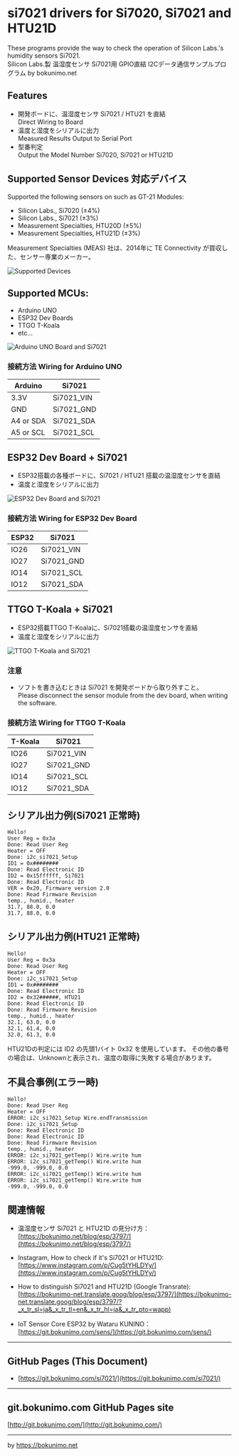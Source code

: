 # si7021 drivers for Si7020, Si7021 and HTU21D

These programs provide the way to check the operation of Silicon Labs.'s humidity sensors Si7021.  
Silicon Labs.製 温湿度センサ Si7021用 GPIO直結 I2Cデータ通信サンプルプログラム by bokunimo.net  

## Features

- 開発ボードに、温湿度センサ Si7021 / HTU21 を直結  
  Direct Wiring to Board  
- 温度と湿度をシリアルに出力  
  Measured Results Output to Serial Port  
- 型番判定  
  Output the Model Number Si7020, Si7021 or HTU21D  

## Supported Sensor Devices 対応デバイス

Supported the following sensors on such as GT-21 Modules:  

- Silicon Labs., Si7020 (±4%)  
- Silicon Labs., Si7021 (±3%)  
- Measurement Specialties, HTU20D (±5%)  
- Measurement Specialties, HTU21D (±3%)  

Measurement Specialties (MEAS) 社は、2014年に TE Connectivity が買収した、センサー専業のメーカー。

![Supported Devices](pictures/gy-21.jpg)  

## Supported MCUs:  

- Arduino UNO  
- ESP32 Dev Boards  
- TTGO T-Koala  
- etc...  

![Arduino UNO Board and Si7021](pictures/uno_si7021.jpg)  

### 接続方法 Wiring for Arduino UNO

|Arduino  |Si7021    |
|---------|----------|
|3.3V     |Si7021_VIN|
|GND      |Si7021_GND|
|A4 or SDA|Si7021_SDA|
|A5 or SCL|Si7021_SCL|

## ESP32 Dev Board + Si7021

- ESP32搭載の各種ボードに、Si7021 / HTU21 搭載の温湿度センサを直結
- 温度と湿度をシリアルに出力

![ESP32 Dev Board and Si7021](pictures/esp32_si7021.jpg)  

### 接続方法 Wiring for ESP32 Dev Board

|ESP32 |Si7021    |
|------|----------|
|IO26  |Si7021_VIN|
|IO27  |Si7021_GND|
|IO14  |Si7021_SCL|
|IO12  |Si7021_SDA|

## TTGO T-Koala + Si7021

- ESP32搭載TTGO T-Koalaに、Si7021搭載の温湿度センサを直結
- 温度と湿度をシリアルに出力

![TTGO T-Koala and Si7021](pictures/ttgo_si7021.jpg)  

### 注意

- ソフトを書き込むときは Si7021 を開発ボードから取り外すこと。  
Please disconnect the sensor module from the dev board, when writing the software.  

### 接続方法 Wiring for TTGO T-Koala

|T-Koala|Si7021    |
|-------|----------|
|IO26   |Si7021_VIN|
|IO27   |Si7021_GND|
|IO14   |Si7021_SCL|
|IO12   |Si7021_SDA|

## シリアル出力例(Si7021 正常時)

	Hello!
	User Reg = 0x3a
	Done: Read User Reg
	Heater = OFF
	Done: i2c_si7021_Setup
	ID1 = 0x########
	Done: Read Electronic ID
	ID2 = 0x15ffffff, Si7021
	Done: Read Electronic ID
	VER = 0x20, Firmware version 2.0
	Done: Read Firmware Revision
	temp., humid., heater
	31.7, 88.0, 0.0
	31.7, 88.0, 0.0

## シリアル出力例(HTU21 正常時)

	Hello!
	User Reg = 0x3a
	Done: Read User Reg
	Heater = OFF
	Done: i2c_si7021_Setup
	ID1 = 0x########
	Done: Read Electronic ID
	ID2 = 0x32######, HTU21
	Done: Read Electronic ID
	Done: Read Firmware Revision
	temp., humid., heater
	32.1, 63.0, 0.0
	32.1, 61.4, 0.0
	32.0, 61.3, 0.0

HTU21Dの判定には ID2 の先頭1バイト 0x32 を使用しています。
その他の番号の場合は、Unknownと表示され、温度の取得に失敗する場合があります。

## 不具合事例(エラー時)

	Hello!
	Done: Read User Reg
	Heater = OFF
	ERROR: i2c_si7021_Setup Wire.endTransmission
	Done: i2c_si7021_Setup
	Done: Read Electronic ID
	Done: Read Electronic ID
	Done: Read Firmware Revision
	temp., humid., heater
	ERROR: i2c_si7021_getTemp() Wire.write hum
	ERROR: i2c_si7021_getTemp() Wire.write hum
	-999.0, -999.0, 0.0
	ERROR: i2c_si7021_getTemp() Wire.write hum
	ERROR: i2c_si7021_getTemp() Wire.write hum
	-999.0, -999.0, 0.0

## 関連情報

* 温湿度センサ Si7021 と HTU21D の見分け方：  
[https://bokunimo.net/blog/esp/3797/](https://bokunimo.net/blog/esp/3797/)  

* Instagram, How to check if it's Si7021 or HTU21D:  
[https://www.instagram.com/p/Cug5tYHLDYy/](https://www.instagram.com/p/Cug5tYHLDYy/)

* How to distinguish Si7021 and HTU21D (Google Transrate):  
[https://bokunimo-net.translate.goog/blog/esp/3797/](https://bokunimo-net.translate.goog/blog/esp/3797/?_x_tr_sl=ja&_x_tr_tl=en&_x_tr_hl=ja&_x_tr_pto=wapp)  

* IoT Sensor Core ESP32 by Wataru KUNINO：  
[https://git.bokunimo.com/sens/](https://git.bokunimo.com/sens/)

----------------------------------------------------------------

## GitHub Pages (This Document)

* [https://git.bokunimo.com/si7021/](https://git.bokunimo.com/si7021/)

----------------------------------------------------------------

##  git.bokunimo.com GitHub Pages site
[http://git.bokunimo.com/](http://git.bokunimo.com/)  

----------------------------------------------------------------
by <https://bokunimo.net>
